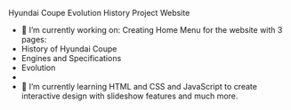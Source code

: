 Hyundai Coupe Evolution History Project Website

- 🔭 I’m currently working on: Creating Home Menu for the website with 3 pages:
- History of Hyundai Coupe
- Engines and Specifications
- Evolution
- 
- 🌱 I’m currently learning HTML and CSS and JavaScript to create interactive design with slideshow features and much more.
